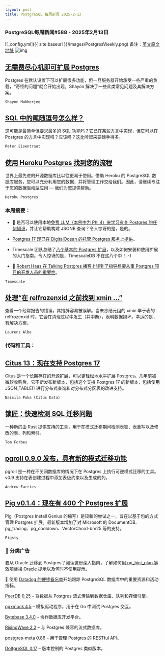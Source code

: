 ```yaml
---
layout: post
title: PostgreSQL 每周新闻 2025-2-13
---
```

### PostgreSQL每周新闻#588 - 2025年2月13日
![_config.yml]({{ site.baseurl }}/images/PostgresWeekly.png)
备注：[英文原文地址](https://postgresweekly.com/issues/588)
![img](https://res.cloudinary.com/cpress/image/upload/w_1280,e_sharpen:60,q_auto/rg252ht4gr5tdyuipsea.jpg)
## [无需费尽心机即可扩展 Postgres](https://postgresweekly.com/link/165750/web)
Postgres 在默认设置下可以扩展很多功能，但一旦服务器开始承受一些严重的负载，“奇怪的问题”就会开始出现。Shayon 解决了一些此类常见问题及其解决方案。

`Shayon Mukherjee`

## [SQL 中的尾随逗号怎么样？](https://postgresweekly.com/link/165751/web)
这可能是最简单但要求最多的 SQL 功能吗？它已在某些方言中实现，但它可以在 Postgres 的方言中实现吗？应该吗？这比听起来要棘手得多。


`Peter Eisentraut `
## [使用 Heroku Postgres 找到您的流程](https://postgresweekly.com/link/165749/web)
世界上最先进的开源数据库比以往更易于使用。借助 Heroku 的 PostgreSQL 数据库服务，您可以充分利用您的数据，并将管理工作交给我们。因此，请继续专注于您的数据驱动型应用 — 我们为您提供帮助。


`Heroku Postgres `

### 本周摘要：

* 🤖 是否可以使用本地[免费 LLM（本例中为 Phi 4）来学习有关 Postgres 的任何知识](https://postgresweekly.com/link/165752/web)，并让它帮助构建 JSONB 查询？令人惊讶的是，是的。

* [Postgres 17 现已在 DigitalOcean 的托管 Postgres 服务上提供](https://postgresweekly.com/link/165753/web)。

* Timescale 团队总结了[八个基本的 Postgres 扩展](https://postgresweekly.com/link/165754/web)，以及如何安装和使用扩展的入门指南。令人惊讶的是，TimescaleDB 不在这八个中！:-)

* 🎤 [Robert Haas 在 Talking Postgres 播客上谈到了指导想要从事 Postgres 项目的开发人员的重要性](https://postgresweekly.com/link/165755/web)。


`Timescale`
## [处理“在 relfrozenxid 之前找到 xmin ...”](https://postgresweekly.com/link/165756/web)
查看一个经常报告的错误，其措辞容易被误解。当未冻结元组的 xmin 早于表的 relfrozenxid 时，它会在清理过程中发生（并中断），表明数据损坏。幸运的是，有解决方案。


`Laurenz Albe`

### 代码和工具：

## [Citus 13：现在支持 Postgres 17](https://postgresweekly.com/link/165760/web)
Citus 是一个长期存在的开源扩展，可以更轻松地水平扩展 Postgres。几年前被微软收购后，它不断发布新版本，包括这个支持 Postgres 17 的新版本，包括使用 JSON_TABLE() 进行分布式查询和对分布式分区表的改进支持。

`Naisila Puka (Citus Data)`

## [锁匠：快速检测 SQL 迁移问题](https://postgresweekly.com/link/165761/web)
一种新的由 Rust 提供支持的工具，用于在模式迁移期间检测表锁、表重写以及修改的表、列和索引。

`Tom Forbes`

## [pgroll 0.9.0 发布，具有新的模式迁移功能](https://postgresweekly.com/link/165762/web)
pgroll 是一种在不关闭数据库的情况下在 Postgres 上执行可逆模式迁移的工具。v0.9 支持在表创建过程中添加表级约束以及生成的列。

`Andrew Farries`

## [Pig v0.1.4：现在有 400 个 Postgres 扩展](https://postgresweekly.com/link/165764/web)
Pig（Postgres Install Genius 的缩写）是较新的尝试之一，旨在以基于包的方式管理 Postgres 扩展。最新版本增加了对 Microsoft 的 DocumentDB、pg_tracing、pg_cooldown、VectorChord-bm25 等的支持。

`Pigsty`


### 📰 分类广告
要从 Oracle 迁移到 Postgres？阅读这份深入指南，了解如何[用 pg_hint_plan 等效项替换 Oracle 提示](https://postgresweekly.com/link/165766/web)以及何时不使用提示。

📑 使用 [Datadog 的便捷备忘单](https://postgresweekly.com/link/165767/web)开始跟踪 PostgreSQL 数据库中的重要资源和活动指标。


[PeerDB 0.25](https://postgresweekly.com/link/165768/web) – 将数据从 Postgres 流式传输到数据仓库、队列和存储引擎。

[pgxmock 4.5](https://postgresweekly.com/link/165769/web) – 模拟驱动程序，用于在 Go 中测试 Postgres 交互。

[Bytebase 3.4.0](https://postgresweekly.com/link/165770/web) – 协作数据库开发平台。

[RisingWave 2.2](https://postgresweekly.com/link/165771/web) – 与 Postgres 兼容的流式数据库。

[postgres-meta 0.86](https://postgresweekly.com/link/165772/web) – 用于管理 Postgres 的 RESTful API。

[DoltgreSQL 0.17](https://postgresweekly.com/link/165773/web) – 版本控制的 Postgres 类似版本。